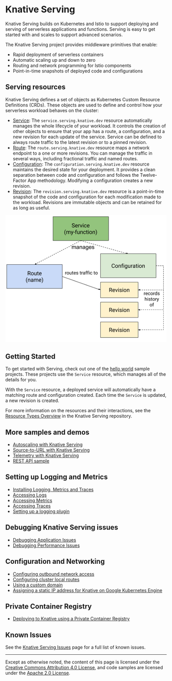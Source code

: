 # Knative Serving

Knative Serving builds on Kubernetes and Istio to support deploying and serving
of serverless applications and functions. Serving is easy to get started with
and scales to support advanced scenarios.

The Knative Serving project provides middleware primitives that enable:

- Rapid deployment of serverless containers
- Automatic scaling up and down to zero
- Routing and network programming for Istio components
- Point-in-time snapshots of deployed code and configurations

## Serving resources

Knative Serving defines a set of objects as Kubernetes Custom Resource
Definitions (CRDs). These objects are used to define and control how your
serverless workload behaves on the cluster:

- [Service](https://github.com/knative/serving/blob/master/docs/spec/spec.md#service):
  The `service.serving.knative.dev` resource automatically manages the whole
  lifecycle of your workload. It controls the creation of other objects to
  ensure that your app has a route, a configuration, and a new revision for each
  update of the service. Service can be defined to always route traffic to the
  latest revision or to a pinned revision.
- [Route](https://github.com/knative/serving/blob/master/docs/spec/spec.md#route):
  The `route.serving.knative.dev` resource maps a network endpoint to a one or
  more revisions. You can manage the traffic in several ways, including
  fractional traffic and named routes.
- [Configuration](https://github.com/knative/serving/blob/master/docs/spec/spec.md#configuration):
  The `configuration.serving.knative.dev` resource maintains the desired state
  for your deployment. It provides a clean separation between code and
  configuration and follows the Twelve-Factor App methodology. Modifying a
  configuration creates a new revision.
- [Revision](https://github.com/knative/serving/blob/master/docs/spec/spec.md#revision):
  The `revision.serving.knative.dev` resource is a point-in-time snapshot of the
  code and configuration for each modification made to the workload. Revisions
  are immutable objects and can be retained for as long as useful.

![Diagram that displays how the Serving resources coordinate with each other.](https://github.com/knative/serving/raw/master/docs/spec/images/object_model.png)

## Getting Started

To get started with Serving, check out one of the [hello world](samples/) sample
projects. These projects use the `Service` resource, which manages all of the
details for you.

With the `Service` resource, a deployed service will automatically have a
matching route and configuration created. Each time the `Service` is updated, a
new revision is created.

For more information on the resources and their interactions, see the
[Resource Types Overview](https://github.com/knative/serving/blob/master/docs/spec/overview.md)
in the Knative Serving repository.

## More samples and demos

- [Autoscaling with Knative Serving](./samples/autoscale-go/README.md)
- [Source-to-URL with Knative Serving](./samples/source-to-url-go/README.md)
- [Telemetry with Knative Serving](./samples/telemetry-go/README.md)
- [REST API sample](./samples/rest-api-go/README.md)

## Setting up Logging and Metrics

- [Installing Logging, Metrics and Traces](./installing-logging-metrics-traces.md)
- [Accessing Logs](./accessing-logs.md)
- [Accessing Metrics](./accessing-metrics.md)
- [Accessing Traces](./accessing-traces.md)
- [Setting up a logging plugin](./setting-up-a-logging-plugin.md)

## Debugging Knative Serving issues

- [Debugging Application Issues](./debugging-application-issues.md)
- [Debugging Performance Issues](./debugging-performance-issues.md)

## Configuration and Networking

- [Configuring outbound network access](./outbound-network-access.md)
- [Configuring cluster local routes](./cluster-local-route.md)
- [Using a custom domain](./using-a-custom-domain.md)
- [Assigning a static IP address for Knative on Google Kubernetes Engine](./gke-assigning-static-ip-address.md)

## Private Container Registry
- [Deploying to Knative using a Private Container Registry](./deploying-with-private-registry.md)

## Known Issues

See the [Knative Serving Issues](https://github.com/knative/serving/issues) page
for a full list of known issues.

---

Except as otherwise noted, the content of this page is licensed under the
[Creative Commons Attribution 4.0 License](https://creativecommons.org/licenses/by/4.0/),
and code samples are licensed under the
[Apache 2.0 License](https://www.apache.org/licenses/LICENSE-2.0).
